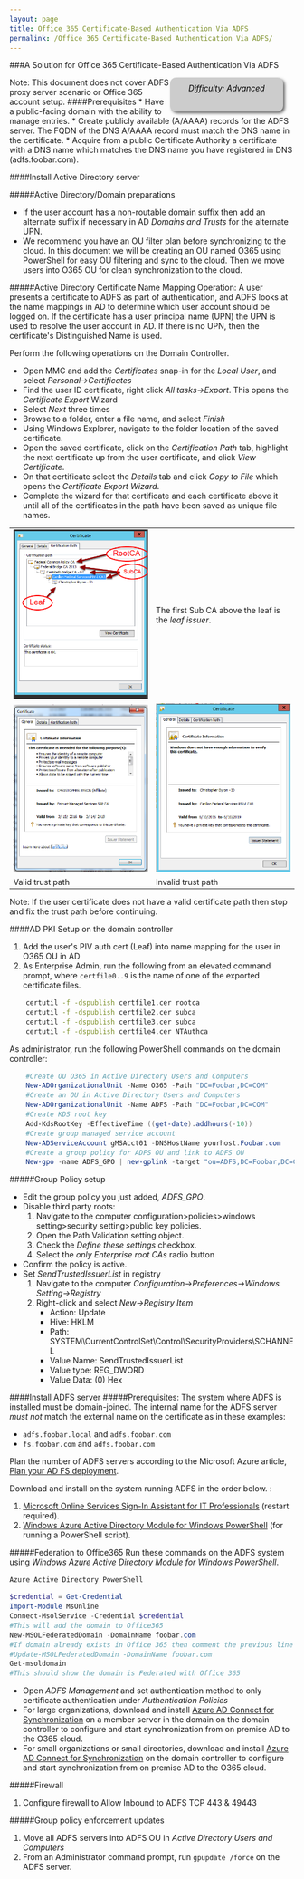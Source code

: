 ```yaml
---
layout: page
title: Office 365 Certificate-Based Authentication Via ADFS
permalink: /Office 365 Certificate-Based Authentication Via ADFS/
---
```

###A Solution for Office 365 Certificate-Based Authentication Via ADFS
<!--- The code below creates a difficulty identifier on the page, which can either 
be Beginner, Moderate, or Advanced depending on the technical knowledge required to 
complete the procedure. The example below includes text that mark the document as 
'Advanced', this string can be changed as needed.-->
<div style="float:right; padding:10px; margin-right:20px; border-radius:10px; width:180px; 
height:40px; box-shadow:3px 3px 5px 0px; text-align:center; background-color:#CCC; color:#666666">
<div style="color:#000000">
<em>Difficulty: Advanced</em>
</div>
</div>
Note: This document does not cover ADFS proxy server scenario or Office 365 account setup.
####Prerequisites
* Have a public-facing domain with the ability to manage entries.  
* Create publicly available (A/AAAA) records for the ADFS server. The FQDN of the DNS A/AAAA record must match the DNS name in the certificate.
* Acquire from a public Certificate Authority a certificate with a DNS name which matches the DNS name you have registered in DNS (adfs.foobar.com).  

####Install Active Directory server

#####Active Directory/Domain preparations
* If the user account has a non-routable domain suffix then add an alternate suffix if necessary in AD _Domains and Trusts_ for the alternate UPN.  
* We recommend you have an OU filter plan before synchronizing to the cloud. In this document we will be creating an OU named O365 using PowerShell for easy OU filtering and sync to the cloud. Then we move users into O365 OU for clean synchronization to the cloud.  

#####Active Directory Certificate Name Mapping Operation:
A user presents a certificate to ADFS as part of authentication, and ADFS looks at the name mappings in AD to determine which user account should be logged on. If the certificate has a user principal name (UPN) the UPN is used to resolve the user account in AD. If there is no UPN, then the certificate's Distinguished Name is used.  

Perform the following operations on the Domain Controller.  
* Open MMC and add the _Certificates_ snap-in for the _Local User_, and select _Personal->Certificates_  
* Find the user ID certificate, right click _All tasks->Export_. This opens the _Certificate Export_ Wizard  
* Select _Next_ three times  
* Browse to a folder, enter a file name, and select _Finish_  
* Using Windows Explorer, navigate to the folder location of the saved certificate.  
* Open the saved certificate, click on the _Certification Path_ tab, highlight the next certificate up from the user certificate, and click _View Certificate_.  
* On that certificate select the _Details_ tab and click _Copy to File_ which opens the _Certificate Export Wizard_.  
* Complete the wizard for that certificate and each certificate above it until all of the certificates in the path have been saved as unique file names.  

| | |
|---|---|
|![Example of discovered trust path](../img/trustpathexample.png)|The first Sub CA above the leaf is the _leaf issuer_.|
|![valid certificate path](../img/valideecert.png)|![Invalid certificate path](../img/invalideecert.png)|
|Valid trust path|Invalid trust path|

Note: If the user certificate does not have a valid certificate path then stop and fix the trust path before continuing. 

####AD PKI Setup on the domain controller
1. Add the user's PIV auth cert (Leaf) into name mapping for the user in O365 OU in AD
1. As Enterprise Admin, run the following from an elevated command prompt, where `certfile0..9` is the name of one of the exported certificate files.  
```bat
    certutil -f -dspublish certfile1.cer rootca  
    certutil -f -dspublish certfile2.cer subca
    certutil -f -dspublish certfile3.cer subca
    certutil -f -dspublish certfile4.cer NTAuthca  
```
As administrator, run the following PowerShell commands on the domain controller:  
```powershell
    #Create OU O365 in Active Directory Users and Computers
    New-ADOrganizationalUnit -Name O365 -Path "DC=Foobar,DC=COM"
    #Create an OU in Active Directory Users and Computers
    New-ADOrganizationalUnit -Name ADFS -Path "DC=Foobar,DC=COM"
    #Create KDS root key
    Add-KdsRootKey -EffectiveTime ((get-date).addhours(-10))
    #Create group managed service account
    New-ADServiceAccount gMSAcct01 -DNSHostName yourhost.Foobar.com
    #Create a group policy for ADFS OU and link to ADFS OU
    New-gpo -name ADFS_GPO | new-gplink -target "ou=ADFS,DC=Foobar,DC=COM"  
```
  
#####Group Policy setup
* Edit the group policy you just added, _ADFS_GPO_.
* Disable third party roots:  
   1. Navigate to the computer configuration>policies>windows setting>security setting>public key policies.  
   1. Open the Path Validation setting object.  
   1. Check the _Define these settings_ checkbox.  
   1. Select the _only Enterprise root CAs_ radio button
* Confirm the policy is active.  
* Set _SendTrustedIssuerList_ in registry
   1. Navigate to the computer _Configuration->Preferences->Windows Setting->Registry_  
   1. Right-click and select _New->Registry Item_  
      * Action: Update  
      * Hive:  HKLM  
      * Path:  SYSTEM\CurrentControlSet\Control\SecurityProviders\SCHANNEL  
      * Value Name:  SendTrustedIssuerList  
      * Value type:  REG_DWORD  
      * Value Data: (0) Hex  

####Install ADFS server
#####Prerequisites:
The system where ADFS is installed must be domain-joined.
The internal name for the ADFS server _must not_ match the external name on the certificate as in these examples:
* `adfs.foobar.local` and `adfs.foobar.com`
* `fs.foobar.com` and `adfs.foobar.com`

Plan the number of ADFS servers according to the Microsoft Azure article, [Plan your AD FS deployment](https://msdn.microsoft.com/en-us/library/azure/dn151324.aspx).  
 
Download and install on the system running ADFS in the order below. :  

1. [Microsoft Online Services Sign-In Assistant for IT Professionals](https://www.microsoft.com/en-us/download/details.aspx?id=41950) (restart required).  
1. [Windows Azure Active Directory Module for Windows PowerShell](http://go.microsoft.com/fwlink/p/?linkid=236297) (for running a PowerShell script).

#####Federation to Office365
Run these commands on the ADFS system using _Windows Azure Active Directory Module for Windows PowerShell_.  
```dos
Azure Active Directory PowerShell
```
```powershell
$credential = Get-Credential  
Import-Module MsOnline  
Connect-MsolService -Credential $credential  
#This will add the domain to Office365
New-MSOLFederatedDomain -DomainName foobar.com  
#If domain already exists in Office 365 then comment the previous line and uncomment the following:
#Update-MSOLFederatedDomain -DomainName foobar.com
Get-msoldomain
#This should show the domain is Federated with Office 365
```
* Open _ADFS Management_ and set authentication method to only certificate authentication under _Authentication Policies_  
* For large organizations, download and install [Azure AD Connect for Synchronization](http://go.microsoft.com/fwlink/?LinkId=615771) on a member server in the domain  on the domain controller to configure and start synchronization from on premise AD to the O365 cloud.    
* For small organizations or small directories, download and install [Azure AD Connect for Synchronization](http://go.microsoft.com/fwlink/?LinkId=615771) on the domain controller to configure and start synchronization from on premise AD to the O365 cloud.  

#####Firewall
1. Configure firewall to Allow Inbound to ADFS TCP 443 & 49443  

#####Group policy enforcement updates
1. Move all ADFS servers into ADFS OU in _Active Directory Users and Computers_  
1. From an Administrator command prompt, run `gpupdate /force` on the ADFS server.